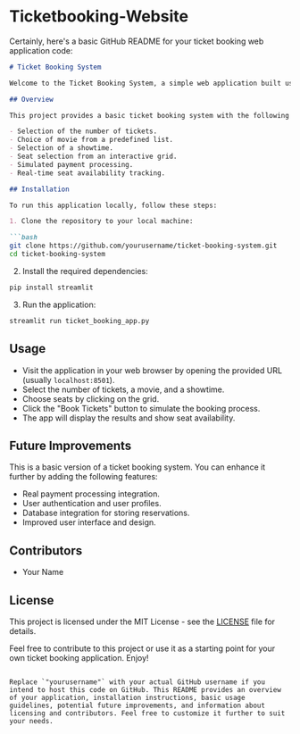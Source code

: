 # Ticketbooking-Website

Certainly, here's a basic GitHub README for your ticket booking web application code:

```markdown
# Ticket Booking System

Welcome to the Ticket Booking System, a simple web application built using Streamlit.

## Overview

This project provides a basic ticket booking system with the following features:

- Selection of the number of tickets.
- Choice of movie from a predefined list.
- Selection of a showtime.
- Seat selection from an interactive grid.
- Simulated payment processing.
- Real-time seat availability tracking.

## Installation

To run this application locally, follow these steps:

1. Clone the repository to your local machine:

```bash
git clone https://github.com/yourusername/ticket-booking-system.git
cd ticket-booking-system
```

2. Install the required dependencies:

```bash
pip install streamlit
```

3. Run the application:

```bash
streamlit run ticket_booking_app.py
```

## Usage

- Visit the application in your web browser by opening the provided URL (usually `localhost:8501`).
- Select the number of tickets, a movie, and a showtime.
- Choose seats by clicking on the grid.
- Click the "Book Tickets" button to simulate the booking process.
- The app will display the results and show seat availability.

## Future Improvements

This is a basic version of a ticket booking system. You can enhance it further by adding the following features:

- Real payment processing integration.
- User authentication and user profiles.
- Database integration for storing reservations.
- Improved user interface and design.

## Contributors

- Your Name

## License

This project is licensed under the MIT License - see the [LICENSE](LICENSE) file for details.

Feel free to contribute to this project or use it as a starting point for your own ticket booking application. Enjoy!

```

Replace `"yourusername"` with your actual GitHub username if you intend to host this code on GitHub. This README provides an overview of your application, installation instructions, basic usage guidelines, potential future improvements, and information about licensing and contributors. Feel free to customize it further to suit your needs.
